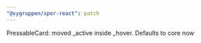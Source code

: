 ```yaml
---
"@vygruppen/spor-react": patch
---
```


PressableCard: moved \_active inside \_hover. Defaults to core now

